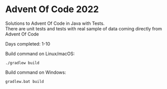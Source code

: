 # Advent Of Code 2022

Solutions to Advent Of Code in Java with Tests.<br />
There are unit tests and tests with real sample of data coming directly from Advent Of Code

Days completed: 1-10 <br />

Build command on Linux/macOS:
```
./gradlew build
```

Build command on Windows:
```
gradlew.bat build
```

